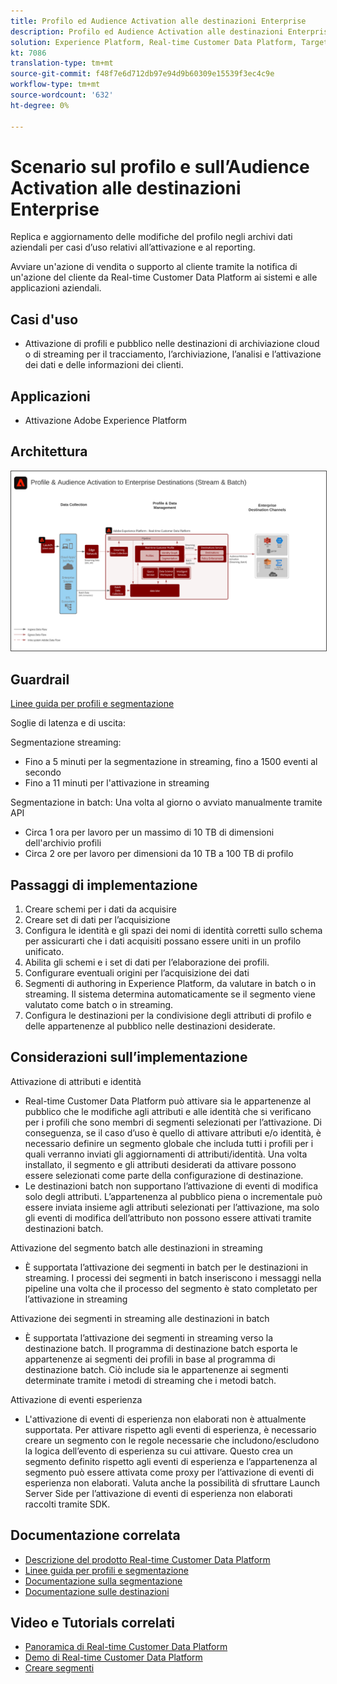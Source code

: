 ```yaml
---
title: Profilo ed Audience Activation alle destinazioni Enterprise
description: Profilo ed Audience Activation alle destinazioni Enterprise
solution: Experience Platform, Real-time Customer Data Platform, Target, Audience Manager, Analytics, Experience Cloud Services, Data Collection
kt: 7086
translation-type: tm+mt
source-git-commit: f48f7e6d712db97e94d9b60309e15539f3ec4c9e
workflow-type: tm+mt
source-wordcount: '632'
ht-degree: 0%

---
```



# Scenario sul profilo e sull’Audience Activation alle destinazioni Enterprise

Replica e aggiornamento delle modifiche del profilo negli archivi dati aziendali per casi d’uso relativi all’attivazione e al reporting.

Avviare un&#39;azione di vendita o supporto al cliente tramite la notifica di un&#39;azione del cliente da Real-time Customer Data Platform ai sistemi e alle applicazioni aziendali.

## Casi d&#39;uso

* Attivazione di profili e pubblico nelle destinazioni di archiviazione cloud o di streaming per il tracciamento, l’archiviazione, l’analisi e l’attivazione dei dati e delle informazioni dei clienti.

## Applicazioni

* Attivazione Adobe Experience Platform

## Architettura

<img src="assets/enterprise_destination.svg" alt="Architettura di riferimento per lo scenario di attivazione Enterprise" style="border:1px solid #4a4a4a" />

## Guardrail

[Linee guida per profili e segmentazione](https://experienceleague.adobe.com/docs/experience-platform/profile/guardrails.html?lang=en)

Soglie di latenza e di uscita:

Segmentazione streaming:

* Fino a 5 minuti per la segmentazione in streaming, fino a 1500 eventi al secondo
* Fino a 11 minuti per l&#39;attivazione in streaming

Segmentazione in batch:
Una volta al giorno o avviato manualmente tramite API

* Circa 1 ora per lavoro per un massimo di 10 TB di dimensioni dell&#39;archivio profili
* Circa 2 ore per lavoro per dimensioni da 10 TB a 100 TB di profilo

## Passaggi di implementazione

1. Creare schemi per i dati da acquisire
1. Creare set di dati per l’acquisizione
1. Configura le identità e gli spazi dei nomi di identità corretti sullo schema per assicurarti che i dati acquisiti possano essere uniti in un profilo unificato.
1. Abilita gli schemi e i set di dati per l’elaborazione dei profili.
1. Configurare eventuali origini per l’acquisizione dei dati
1. Segmenti di authoring in Experience Platform, da valutare in batch o in streaming. Il sistema determina automaticamente se il segmento viene valutato come batch o in streaming.
1. Configura le destinazioni per la condivisione degli attributi di profilo e delle appartenenze al pubblico nelle destinazioni desiderate.

## Considerazioni sull’implementazione

Attivazione di attributi e identità

* Real-time Customer Data Platform può attivare sia le appartenenze al pubblico che le modifiche agli attributi e alle identità che si verificano per i profili che sono membri di segmenti selezionati per l’attivazione. Di conseguenza, se il caso d’uso è quello di attivare attributi e/o identità, è necessario definire un segmento globale che includa tutti i profili per i quali verranno inviati gli aggiornamenti di attributi/identità. Una volta installato, il segmento e gli attributi desiderati da attivare possono essere selezionati come parte della configurazione di destinazione.
* Le destinazioni batch non supportano l’attivazione di eventi di modifica solo degli attributi. L’appartenenza al pubblico piena o incrementale può essere inviata insieme agli attributi selezionati per l’attivazione, ma solo gli eventi di modifica dell’attributo non possono essere attivati tramite destinazioni batch.

Attivazione del segmento batch alle destinazioni in streaming

* È supportata l’attivazione dei segmenti in batch per le destinazioni in streaming. I processi dei segmenti in batch inseriscono i messaggi nella pipeline una volta che il processo del segmento è stato completato per l’attivazione in streaming

Attivazione dei segmenti in streaming alle destinazioni in batch

* È supportata l’attivazione dei segmenti in streaming verso la destinazione batch. Il programma di destinazione batch esporta le appartenenze ai segmenti dei profili in base al programma di destinazione batch. Ciò include sia le appartenenze ai segmenti determinate tramite i metodi di streaming che i metodi batch.

Attivazione di eventi esperienza

* L&#39;attivazione di eventi di esperienza non elaborati non è attualmente supportata. Per attivare rispetto agli eventi di esperienza, è necessario creare un segmento con le regole necessarie che includono/escludono la logica dell’evento di esperienza su cui attivare. Questo crea un segmento definito rispetto agli eventi di esperienza e l’appartenenza al segmento può essere attivata come proxy per l’attivazione di eventi di esperienza non elaborati. Valuta anche la possibilità di sfruttare Launch Server Side per l’attivazione di eventi di esperienza non elaborati raccolti tramite SDK.

## Documentazione correlata

* [Descrizione del prodotto Real-time Customer Data Platform](https://helpx.adobe.com/legal/product-descriptions/real-time-customer-data-platform.html)
* [Linee guida per profili e segmentazione](https://experienceleague.adobe.com/docs/experience-platform/profile/guardrails.html?lang=en)
* [Documentazione sulla segmentazione](https://experienceleague.adobe.com/docs/experience-platform/segmentation/api/streaming-segmentation.html)
* [Documentazione sulle destinazioni](https://experienceleague.adobe.com/docs/experience-platform/destinations/catalog/overview.html)

## Video e Tutorials correlati

* [Panoramica di Real-time Customer Data Platform](https://experienceleague.adobe.com/docs/platform-learn/tutorials/application-services/rtcdp/understanding-the-real-time-customer-data-platform.html)
* [Demo di Real-time Customer Data Platform](https://experienceleague.adobe.com/docs/platform-learn/tutorials/application-services/rtcdp/demo.html)
* [Creare segmenti](https://experienceleague.adobe.com/docs/platform-learn/tutorials/segments/create-segments.html)